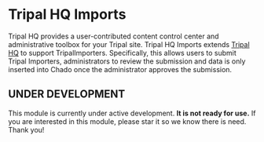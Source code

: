 # Tripal HQ Imports

Tripal HQ provides a user-contributed content control center and administrative toolbox for your Tripal site. Tripal HQ Imports extends [Tripal HQ](https://github.com/statonlab/tripal_hq) to support TripalImporters. Specifically, this allows users to submit Tripal Importers, administrators to review the submission and data is only inserted into Chado once the administrator approves the submission. 

## UNDER DEVELOPMENT

This module is currently under active development. **It is not ready for use.** If you are interested in this module, please star it so we know there is need. Thank you!
